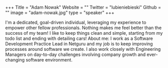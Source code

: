 +++
Title = "Adam Nowak"
Website = ""
Twitter = "lubieniebieski"
Github = ""
image = "adam-nowak.jpg"
type = "speaker"
+++

I&#39;m a dedicated, goal-driven individual, leveraging my experience to empower other fellow
professionals. Nothing makes me feel better than the success of my team! I like to keep
things clean and simple, starting from my todo list and ending with detailing cars!
About me: I work as a Software Development Practice Lead in Netguru and my job is to keep
improving processes around software we create. I also work closely with Engineering
Managers on day-to-day challenges involving company growth and ever-changing software
environment.
